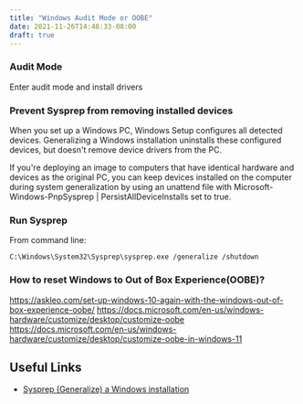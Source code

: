 ```yaml
---
title: "Windows Audit Mode or OOBE"
date: 2021-11-26T14:48:33-08:00
draft: true
---
```


### Audit Mode
Enter audit mode and install drivers

### Prevent Sysprep from removing installed devices
When you set up a Windows PC, Windows Setup configures all detected devices. 
Generalizing a Windows installation uninstalls these configured devices, but doesn't remove device drivers from the PC.

If you're deploying an image to computers that have identical hardware and devices as the original PC, 
you can keep devices installed on the computer during system generalization by using an unattend file with 
Microsoft-Windows-PnpSysprep | PersistAllDeviceInstalls set to true. 

### Run Sysprep
From command line:
```
C:\Windows\System32\Sysprep\sysprep.exe /generalize /shutdown
```

### How to reset Windows to Out of Box Experience(OOBE)?
https://askleo.com/set-up-windows-10-again-with-the-windows-out-of-box-experience-oobe/
https://docs.microsoft.com/en-us/windows-hardware/customize/desktop/customize-oobe
https://docs.microsoft.com/en-us/windows-hardware/customize/desktop/customize-oobe-in-windows-11

## Useful Links
* [Sysprep (Generalize) a Windows installation](https://docs.microsoft.com/en-us/windows-hardware/manufacture/desktop/sysprep--generalize--a-windows-installation?view=windows-11)